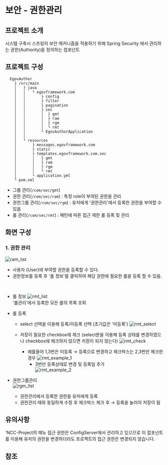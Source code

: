 # 보안 - 권한관리

## 프로젝트 소개

시스템 구축시 스프링의 보안 메커니즘을 적용하기 위해 Spring Security 에서 관리하는 권한(Authority)을 정의하는 컴포넌트

## 프로젝트 구성

``` text
  EgovAuthor
    ├ /src/main
    │   ├ java
    │   │   └ egovframework.com
    │   │       ├ config
    │   │       ├ filter
    │   │       ├ pagination
    │   │       ├ sec
    │   │       │  ├ gmt
    │   │       │  ├ ram
    │   │       │  ├ rgm
    │   │       │  └ rmt
    │   │       └ EgovAuthorApplication
    │   │
    │   └ resources
    │       ├ messages.egovframework.com
    │       ├ static
    │       ├ templates.egovframework.com.sec
    │       │   ├ gmt
    │       │   ├ ram
    │       │   ├ rgm
    │       │   └ rmt
    │       └ application.yml
    └ pom.xml
```

- 그룹 관리(`/com/sec/gmt`)
- 권한 관리(`/com/sec/ram`) : 특정 role이 부여된 권한을 관리
- 권한그룹 관리(`/com/sec/rgm`) : 유저에게 '권한관리'에서 등록한 권한을 부여할 수 있음
- 롤 관리(`/com/sec/rmt`) : 패턴에 따른 접근 제한 롤 등록 및 관리

## 화면 구성

### 1. 권한 관리

![ram_list](https://github.com/user-attachments/assets/eb5d9dfe-6671-4cc9-8d4e-713cb13c6b1f)   
- 사용자 (User)에 부여할 권한을 등록할 수 있다.
- 권한정보를 등록 후 '롤 정보'를 클릭하여 해당 권한에 필요한 롤을 등록 할 수 있음.
<br/>

- 롤 정보
  ![rmt_list](https://github.com/user-attachments/assets/c898e3dc-5445-4ff8-9a85-71845fdde9a0)   
  '롤관리'에서 등록한 모든 롤의 목록 조회

- 롤 등록
  - select 선택을 이용해 등록/미등록 선택 (초기값은 '미등록')
  ![rmt_select](https://github.com/user-attachments/assets/b8c9f6fb-b7c9-4b65-aaad-6ed11986a6f5)    
  - 저장이 필요한 checkbox에 체크 (select문을 이용해 등록 상태를 변경하였으나 checkbox에 체크하지 않으면 저장이 되지 않는다)
  ![rmt_check](https://github.com/user-attachments/assets/b4eecdf4-2bdb-44c1-8d8a-e9610f9479df)   
    
    - 예를들어 1,3번은 미등록 → 등록으로 변경하고 체크박스는 2,3번만 체크한 경우
        ![rmt_example_1](https://github.com/user-attachments/assets/0ccdfb99-8142-4c52-9b36-46ff318d899a)   
      - 3번만 등록상태로 변경 및 등록일 추가   
        ![rmt_example_2](https://github.com/user-attachments/assets/17fa5f10-9b54-47a0-b7c4-23add5247736)   
- 권한그룹관리   
    ![rgm_list](https://github.com/user-attachments/assets/cbc03049-d44f-466d-ba5f-f6f823965deb)
    - 권한관리에서 등록한 권한을 유저에게 등록
    - 권한관리 때와 동일하게 수정 후 체크박스 체크 후 → 등록을 눌러야 저장이 됨   
    

## 유의사항

'NCC-Project의 메뉴 접근 권한은 ConfigServer에서 관리하고 있으므로 이 컴포넌트를 이용해 유저의 권한을 변경하더라도 프로젝트의 접근 권한은 변경되지 않습니다.

## 참조
